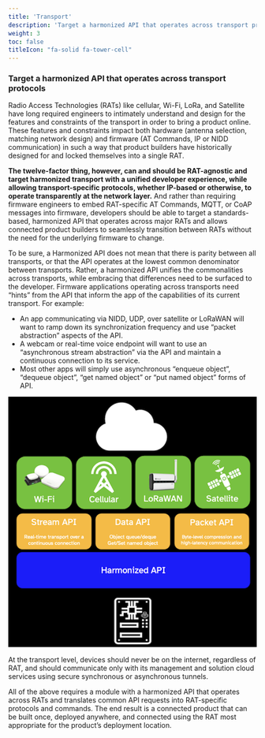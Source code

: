 ```yaml
---
title: 'Transport'
description: 'Target a harmonized API that operates across transport protocols.'
weight: 3
toc: false
titleIcon: "fa-solid fa-tower-cell"
---
```


### Target a harmonized API that operates across transport protocols

Radio Access Technologies (RATs) like cellular, Wi-Fi, LoRa, and Satellite have long required engineers to intimately understand and design for the features and constraints of the transport in order to bring a product online. These features and constraints impact both hardware (antenna selection, matching network design) and firmware (AT Commands, IP or NIDD communication) in such a way that product builders have historically designed for and locked themselves into a single RAT.

**The twelve-factor thing, however, can and should be RAT-agnostic and target harmonized transport with a unified developer experience, while allowing transport-specific protocols, whether IP-based or otherwise, to operate transparently at the network layer.** And rather than requiring firmware engineers to embed RAT-specific AT Commands, MQTT, or CoAP messages into firmware, developers should be able to target a standards-based, harmonized API that operates across major RATs and allows connected product builders to seamlessly transition between RATs without the need for the underlying firmware to change.

To be sure, a Harmonized API does not mean that there is parity between all transports, or that the API operates at the lowest common denominator between transports. Rather, a harmonized API unifies the commonalities across transports, while embracing that differences need to be surfaced to the developer. Firmware applications operating across transports need “hints” from the API that inform the app of the capabilities of its current transport. For example:

- An app communicating via NIDD, UDP, over satellite or LoRaWAN will want to ramp down its synchronization frequency and use “packet abstraction” aspects of the API.
- A webcam or real-time voice endpoint will want to use an “asynchronous stream abstraction” via the API and maintain a continuous connection to its service.
- Most other apps will simply use asynchronous “enqueue object”, “dequeue object”, “get named object” or “put named object” forms of API.

![An image of a twelve-factor thing with a harmonized API across transports](/images/transport.png)

At the transport level, devices should never be on the internet, regardless of RAT, and should communicate only with its management and solution cloud services using secure synchronous or asynchronous tunnels.

All of the above requires a module with a harmonized API that operates across RATs and translates common API requests into RAT-specific protocols and commands. The end result is a connected product that can be built once, deployed anywhere, and connected using the RAT most appropriate for the product’s deployment location.